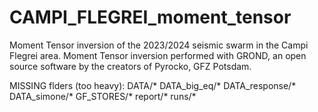 # CAMPI_FLEGREI_moment_tensor
Moment Tensor inversion of the 2023/2024 seismic swarm in the Campi Flegrei area.
Moment Tensor inversion performed with GROND, an open source software by the creators of Pyrocko, GFZ Potsdam.

MISSING flders (too heavy):
DATA/*
DATA_big_eq/*
DATA_response/*
DATA_simone/*
GF_STORES/*
report/*
runs/*
